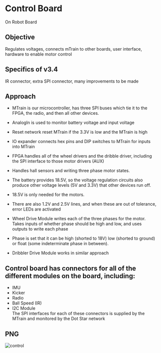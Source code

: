# Control Board
On Robot Board 

## Objective 
Regulates voltages, connects mTrain to other boards, user interface, hardware to enable motor control 

## Specifics of v3.4
IR connector, extra SPI connector, many improvements to be made

## Approach 
 - MTrain is our microcontroller, has three SPI buses which tie it to the FPGA, the radio, and then all other devices. 
 - AnalogIn is used to monitor battery voltage and input voltage  
 - Reset network reset MTrain if the 3.3V is low and the MTrain is high  
 - IO expander connects hex pins and DIP switches to MTrain for inputs into MTrain
 - FPGA handles all of the wheel drivers and the dribble driver, including the SPI interface to those motor drivers (AUX)
 - Handles hall sensors and writing three phase motor states.
 
 
- The battery provides 18.5V, so the voltage regulation circuits also produce other voltage levels (5V and 3.3V) that other devices run off.
- 18.5V is only needed for the motors.  
- There are also 1.2V and 2.5V lines, and when these are out of tolerance, error LEDs are activated

- Wheel Drive Module writes each of the three phases for the motor. Takes inputs of whether phase should be high and low, and uses outputs to write each phase
- Phase is set that it can be high (shorted to 18V) low (shorted to ground) or float (some indeterminate phase in between).
- Dribbler Drive Module works in similar approach

## Control board has connectors for all of the different modules on the board, including:
- IMU  
- Kicker  
- Radio  
- Ball Speed (IR)  
- I2C Module  
The SPI interfaces for each of these connectors is supplied by the MTrain and monitored by the Dot Star network

## PNG 
![control](https://user-images.githubusercontent.com/71445563/123549049-5c7f0980-d735-11eb-8a17-e233296ed65f.PNG)



